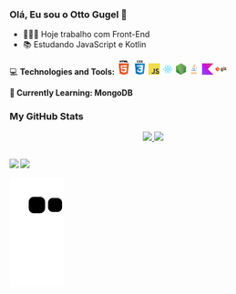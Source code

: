 ### Olá, Eu sou o Otto Gugel 👋

- 👨🏻‍💻 Hoje trabalho com Front-End
- 📚 Estudando JavaScript e Kotlin
 

💻 <strong>Technologies and Tools:<strong>
  <code><img height="25" src="https://raw.githubusercontent.com/github/explore/80688e429a7d4ef2fca1e82350fe8e3517d3494d/topics/html/html.png"></code>
  <code><img height="25" src="https://raw.githubusercontent.com/github/explore/80688e429a7d4ef2fca1e82350fe8e3517d3494d/topics/css/css.png"></code>
  <code><img height="20" src="https://raw.githubusercontent.com/github/explore/80688e429a7d4ef2fca1e82350fe8e3517d3494d/topics/javascript/javascript.png"></code>
  <code><img height="20" src="https://raw.githubusercontent.com/github/explore/80688e429a7d4ef2fca1e82350fe8e3517d3494d/topics/react/react.png"></code>
  <code><img height="20" src="https://raw.githubusercontent.com/github/explore/80688e429a7d4ef2fca1e82350fe8e3517d3494d/topics/nodejs/nodejs.png"></code>
  <code><img height="20" src="https://raw.githubusercontent.com/github/explore/80688e429a7d4ef2fca1e82350fe8e3517d3494d/topics/java/java.png"></code>
  <code><img height="20" src="https://raw.githubusercontent.com/github/explore/80688e429a7d4ef2fca1e82350fe8e3517d3494d/topics/kotlin/kotlin.png"></code>
  <code><img height="20" src="https://raw.githubusercontent.com/github/explore/80688e429a7d4ef2fca1e82350fe8e3517d3494d/topics/git/git.png"></code>
 <br>
 
 📖 **Currently Learning:** MongoDB
 
  ### My GitHub Stats
  <div align="center">
  <a href="https://github.com/ottogugel">
  <img height="150cm" src="https://github-readme-stats.vercel.app/api?username=ottogugel&show_icons=true&theme=radical&bg_color=0D1117&include_all_commits=true&count_private=true"/>
  <img height="150cm" src="https://github-readme-stats.vercel.app/api/top-langs/?username=ottogugel&layout=compact&langs_count=7&theme=radical&bg_color=0D1117"/>
</div>
  
 ##
  
<div> 
  <a href = "mailto:ottogugel99@gmail.com"><img src="https://img.shields.io/badge/-Gmail-%23333?style=for-the-badge&logo=gmail&logoColor=white" target="_blank"></a>
  <a href="https://br.linkedin.com/in/otto-gugel-3bab38147" target="_blank"><img src="https://img.shields.io/badge/-LinkedIn-%230077B5?style=for-the-badge&logo=linkedin&logoColor=white" target="_blank"></a> 
</div>

![Snake animation](https://github.com/rafaballerini/rafaballerini/blob/output/github-contribution-grid-snake.svg)
